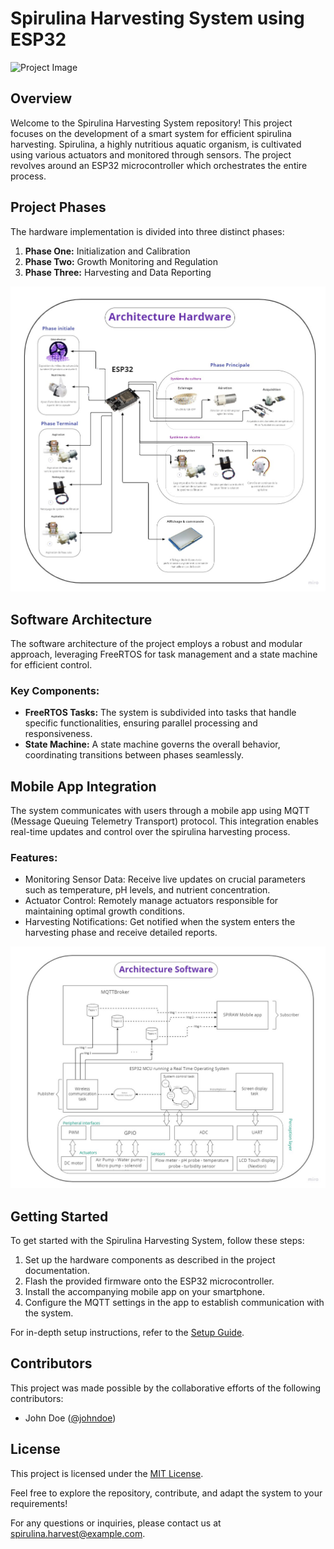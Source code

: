 # Spirulina Harvesting System using ESP32

![Project Image](project_image.jpg) <!-- Insert Image: Schematic or representation of the project setup -->

## Overview

Welcome to the Spirulina Harvesting System repository! This project focuses on the development of a smart system for efficient spirulina harvesting. Spirulina, a highly nutritious aquatic organism, is cultivated using various actuators and monitored through sensors. The project revolves around an ESP32 microcontroller which orchestrates the entire process.

## Project Phases

The hardware implementation is divided into three distinct phases:

1. **Phase One:** Initialization and Calibration
2. **Phase Two:** Growth Monitoring and Regulation
3. **Phase Three:** Harvesting and Data Reporting

![Phases Image](https://github.com/MaroueneKaaniche/SPIRAW-Photobioreactor/blob/master/Solution%20Architecture%20%26%20Diagrams/Architecture%20hardware.jpg) 

## Software Architecture

The software architecture of the project employs a robust and modular approach, leveraging FreeRTOS for task management and a state machine for efficient control.

### Key Components:
- **FreeRTOS Tasks:** The system is subdivided into tasks that handle specific functionalities, ensuring parallel processing and responsiveness.
- **State Machine:** A state machine governs the overall behavior, coordinating transitions between phases seamlessly.

## Mobile App Integration

The system communicates with users through a mobile app using MQTT (Message Queuing Telemetry Transport) protocol. This integration enables real-time updates and control over the spirulina harvesting process.

### Features:
- Monitoring Sensor Data: Receive live updates on crucial parameters such as temperature, pH levels, and nutrient concentration.
- Actuator Control: Remotely manage actuators responsible for maintaining optimal growth conditions.
- Harvesting Notifications: Get notified when the system enters the harvesting phase and receive detailed reports.

![Architecture Image](https://github.com/MaroueneKaaniche/SPIRAW-Photobioreactor/blob/master/Solution%20Architecture%20%26%20Diagrams/Architecture%20software.jpg)

## Getting Started

To get started with the Spirulina Harvesting System, follow these steps:
1. Set up the hardware components as described in the project documentation.
2. Flash the provided firmware onto the ESP32 microcontroller.
3. Install the accompanying mobile app on your smartphone.
4. Configure the MQTT settings in the app to establish communication with the system.

For in-depth setup instructions, refer to the [Setup Guide](setup_guide.md).

## Contributors

This project was made possible by the collaborative efforts of the following contributors:

- John Doe ([@johndoe](https://github.com/johndoe))

## License

This project is licensed under the [MIT License](LICENSE).

Feel free to explore the repository, contribute, and adapt the system to your requirements!

For any questions or inquiries, please contact us at spirulina.harvest@example.com.
